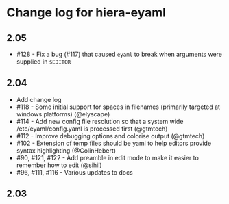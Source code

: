 Change log for hiera-eyaml
==========================

2.05
----

 - #128 - Fix a bug (#117) that caused `eyaml` to break when arguments were supplied in `$EDITOR`

2.04
----

 - Add change log
 - #118 - Some initial support for spaces in filenames (primarily targeted at windows platforms) (@elyscape)
 - #114 - Add new config file resolution so that a system wide /etc/eyaml/config.yaml is processed first (@gtmtech)
 - #112 - Improve debugging options and colorise output (@gtmtech)
 - #102 - Extension of temp files should be yaml to help editors provide syntax highlighting (@ColinHebert)
 - #90, #121, #122 - Add preamble in edit mode to make it easier to remember how to edit (@sihil)
 - #96, #111, #116 - Various updates to docs

2.03
----
